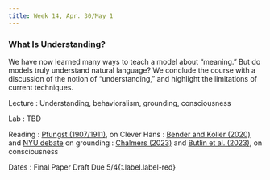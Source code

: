 ```yaml
---
title: Week 14, Apr. 30/May 1
---
```


### What Is Understanding?

We have now learned many ways to teach a model about “meaning.” But do models truly understand natural language? We conclude the course with a discussion of the notion of “understanding,” and highlight the limitations of current techniques.

Lecture
: Understanding, behavioralism, grounding, consciousness

Lab
: TBD

Reading
: [Pfungst (1907/1911)](https://www.gutenberg.org/ebooks/33936), on Clever Hans
: [Bender and Koller (2020)](https://aclanthology.org/2020.acl-main.463/) and [NYU debate](https://www.youtube.com/watch?v=x10964w00zk) on grounding
: [Chalmers (2023)](https://arxiv.org/abs/2303.07103) and [Butlin et al. (2023)](https://arxiv.org/abs/2308.08708), on consciousness

Dates
: <span>Final Paper Draft Due 5/4</span>{:.label.label-red}